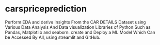 # carspriceprediction

Perform EDA and derive Insights From the CAR DETAILS Dataset using Various Data Analysis And Data visualization Libraries of Python Such as Pandas, Matplotlib and seaborn. create and Deploy a ML Model Which Can be Accessed By All, using streamlit and GitHub.
